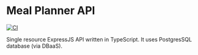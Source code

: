 # Meal Planner API

[![CI](https://github.com/valya-experiments/meal-planner-api/actions/workflows/ci.yml/badge.svg?branch=main)](https://github.com/valya-experiments/meal-planner-api/actions/workflows/ci.yml)

Single resource ExpressJS API written in TypeScript. It uses PostgresSQL database (via DBaaS).
